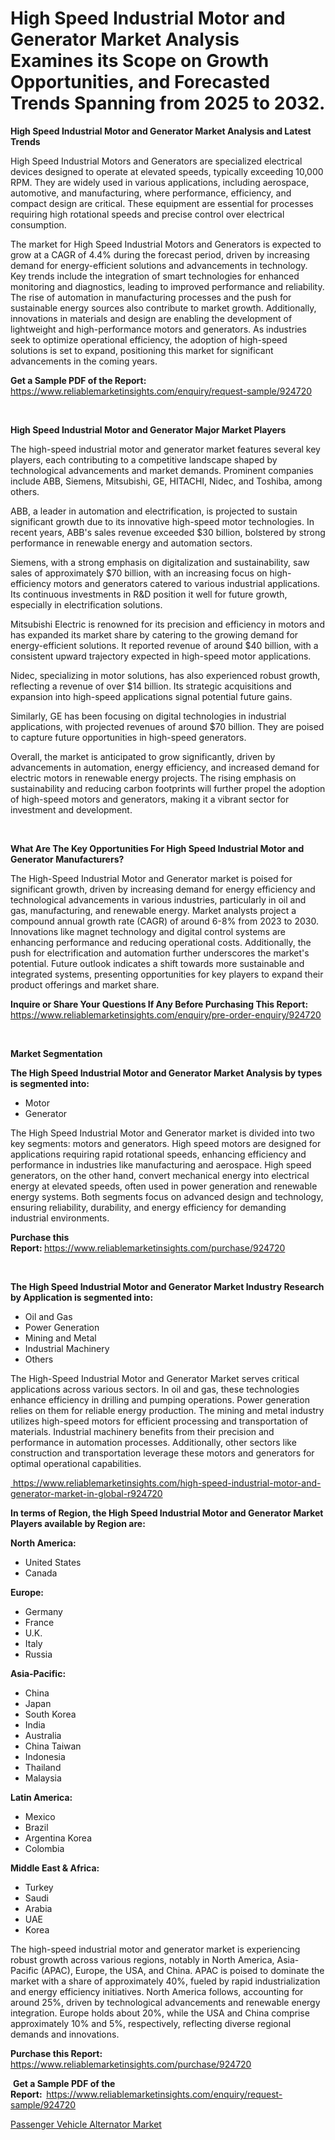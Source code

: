 <p><h1>High Speed Industrial Motor and Generator Market Analysis Examines its Scope on Growth Opportunities, and Forecasted Trends Spanning from 2025 to 2032.</h1></p><p><strong>High Speed Industrial Motor and Generator Market Analysis and Latest Trends</strong></p>
<p><p>High Speed Industrial Motors and Generators are specialized electrical devices designed to operate at elevated speeds, typically exceeding 10,000 RPM. They are widely used in various applications, including aerospace, automotive, and manufacturing, where performance, efficiency, and compact design are critical. These equipment are essential for processes requiring high rotational speeds and precise control over electrical consumption.</p><p>The market for High Speed Industrial Motors and Generators is expected to grow at a CAGR of 4.4% during the forecast period, driven by increasing demand for energy-efficient solutions and advancements in technology. Key trends include the integration of smart technologies for enhanced monitoring and diagnostics, leading to improved performance and reliability. The rise of automation in manufacturing processes and the push for sustainable energy sources also contribute to market growth. Additionally, innovations in materials and design are enabling the development of lightweight and high-performance motors and generators. As industries seek to optimize operational efficiency, the adoption of high-speed solutions is set to expand, positioning this market for significant advancements in the coming years.</p></p>
<p><strong>Get a Sample PDF of the Report:&nbsp;</strong> <a href="https://www.reliablemarketinsights.com/enquiry/request-sample/924720?utm_campaign=2013&utm_medium=2&utm_source=Github&utm_content=ia&utm_term=24032025&utm_id=high-speed-industrial-motor-and-generator">https://www.reliablemarketinsights.com/enquiry/request-sample/924720</a></p>
<p>&nbsp;</p>
<p><strong>High Speed Industrial Motor and Generator Major Market Players</strong></p>
<p><p>The high-speed industrial motor and generator market features several key players, each contributing to a competitive landscape shaped by technological advancements and market demands. Prominent companies include ABB, Siemens, Mitsubishi, GE, HITACHI, Nidec, and Toshiba, among others.</p><p>ABB, a leader in automation and electrification, is projected to sustain significant growth due to its innovative high-speed motor technologies. In recent years, ABB's sales revenue exceeded $30 billion, bolstered by strong performance in renewable energy and automation sectors. </p><p>Siemens, with a strong emphasis on digitalization and sustainability, saw sales of approximately $70 billion, with an increasing focus on high-efficiency motors and generators catered to various industrial applications. Its continuous investments in R&D position it well for future growth, especially in electrification solutions.</p><p>Mitsubishi Electric is renowned for its precision and efficiency in motors and has expanded its market share by catering to the growing demand for energy-efficient solutions. It reported revenue of around $40 billion, with a consistent upward trajectory expected in high-speed motor applications.</p><p>Nidec, specializing in motor solutions, has also experienced robust growth, reflecting a revenue of over $14 billion. Its strategic acquisitions and expansion into high-speed applications signal potential future gains.</p><p>Similarly, GE has been focusing on digital technologies in industrial applications, with projected revenues of around $70 billion. They are poised to capture future opportunities in high-speed generators.</p><p>Overall, the market is anticipated to grow significantly, driven by advancements in automation, energy efficiency, and increased demand for electric motors in renewable energy projects. The rising emphasis on sustainability and reducing carbon footprints will further propel the adoption of high-speed motors and generators, making it a vibrant sector for investment and development.</p></p>
<p>&nbsp;</p>
<p><strong>What Are The Key Opportunities For High Speed Industrial Motor and Generator Manufacturers?</strong></p>
<p><p>The High-Speed Industrial Motor and Generator market is poised for significant growth, driven by increasing demand for energy efficiency and technological advancements in various industries, particularly in oil and gas, manufacturing, and renewable energy. Market analysts project a compound annual growth rate (CAGR) of around 6-8% from 2023 to 2030. Innovations like magnet technology and digital control systems are enhancing performance and reducing operational costs. Additionally, the push for electrification and automation further underscores the market's potential. Future outlook indicates a shift towards more sustainable and integrated systems, presenting opportunities for key players to expand their product offerings and market share.</p></p>
<p><strong>Inquire or Share Your Questions If Any Before Purchasing This Report:</strong> <a href="https://www.reliablemarketinsights.com/enquiry/pre-order-enquiry/924720?utm_campaign=2013&utm_medium=2&utm_source=Github&utm_content=ia&utm_term=24032025&utm_id=high-speed-industrial-motor-and-generator">https://www.reliablemarketinsights.com/enquiry/pre-order-enquiry/924720</a></p>
<p>&nbsp;</p>
<p><strong>Market Segmentation</strong></p>
<p><strong>The High Speed Industrial Motor and Generator Market Analysis by types is segmented into:</strong></p>
<p><ul><li>Motor</li><li>Generator</li></ul></p>
<p><p>The High Speed Industrial Motor and Generator market is divided into two key segments: motors and generators. High speed motors are designed for applications requiring rapid rotational speeds, enhancing efficiency and performance in industries like manufacturing and aerospace. High speed generators, on the other hand, convert mechanical energy into electrical energy at elevated speeds, often used in power generation and renewable energy systems. Both segments focus on advanced design and technology, ensuring reliability, durability, and energy efficiency for demanding industrial environments.</p></p>
<p><strong>Purchase this Report:&nbsp;</strong><a href="https://www.reliablemarketinsights.com/purchase/924720?utm_campaign=2013&utm_medium=2&utm_source=Github&utm_content=ia&utm_term=24032025&utm_id=high-speed-industrial-motor-and-generator">https://www.reliablemarketinsights.com/purchase/924720</a></p>
<p>&nbsp;</p>
<p><strong>The High Speed Industrial Motor and Generator Market Industry Research by Application is segmented into:</strong></p>
<p><ul><li>Oil and Gas</li><li>Power Generation</li><li>Mining and Metal</li><li>Industrial Machinery</li><li>Others</li></ul></p>
<p><p>The High-Speed Industrial Motor and Generator Market serves critical applications across various sectors. In oil and gas, these technologies enhance efficiency in drilling and pumping operations. Power generation relies on them for reliable energy production. The mining and metal industry utilizes high-speed motors for efficient processing and transportation of materials. Industrial machinery benefits from their precision and performance in automation processes. Additionally, other sectors like construction and transportation leverage these motors and generators for optimal operational capabilities.</p></p>
<p><a href="https://www.reliablemarketinsights.com/high-speed-industrial-motor-and-generator-market-in-global-r924720?utm_campaign=2013&utm_medium=2&utm_source=Github&utm_content=ia&utm_term=24032025&utm_id=high-speed-industrial-motor-and-generator">&nbsp;https://www.reliablemarketinsights.com/high-speed-industrial-motor-and-generator-market-in-global-r924720</a></p>
<p><strong>In terms of Region, the High Speed Industrial Motor and Generator Market Players available by Region are:</strong></p>
<p>
    <p> <strong> North America: </strong>
        <ul>
            <li>United States</li>
            <li>Canada</li>
        </ul>
        </p> 
    <p> <strong> Europe: </strong>
        <ul>
            <li>Germany</li>
            <li>France</li>
            <li>U.K.</li>
            <li>Italy</li>
            <li>Russia</li>
        </ul>
        </p> 
    <p> <strong> Asia-Pacific: </strong>
        <ul>
            <li>China</li>
            <li>Japan</li>
            <li>South Korea</li>
            <li>India</li>
            <li>Australia</li>
            <li>China Taiwan</li>
            <li>Indonesia</li>
            <li>Thailand</li>
            <li>Malaysia</li>
        </ul>
        </p> 
    <p> <strong> Latin America: </strong>
        <ul>
            <li>Mexico</li>
            <li>Brazil</li>
            <li>Argentina Korea</li>
            <li>Colombia</li>
        </ul>
        </p> 
    <p> <strong> Middle East & Africa: </strong>
        <ul>
            <li>Turkey</li>
            <li>Saudi</li>
            <li>Arabia</li>
            <li>UAE</li>
            <li>Korea</li>
        </ul>
    </p>
    </p>
<p><p>The high-speed industrial motor and generator market is experiencing robust growth across various regions, notably in North America, Asia-Pacific (APAC), Europe, the USA, and China. APAC is poised to dominate the market with a share of approximately 40%, fueled by rapid industrialization and energy efficiency initiatives. North America follows, accounting for around 25%, driven by technological advancements and renewable energy integration. Europe holds about 20%, while the USA and China comprise approximately 10% and 5%, respectively, reflecting diverse regional demands and innovations.</p></p>
<p><strong>Purchase this Report: </strong><a href="https://www.reliablemarketinsights.com/purchase/924720?utm_campaign=2013&utm_medium=2&utm_source=Github&utm_content=ia&utm_term=24032025&utm_id=high-speed-industrial-motor-and-generator">https://www.reliablemarketinsights.com/purchase/924720</a></p>
<p>&nbsp;<strong>Get a Sample PDF of the Report:&nbsp;&nbsp;</strong><a href="https://www.reliablemarketinsights.com/enquiry/request-sample/924720?utm_campaign=2013&utm_medium=2&utm_source=Github&utm_content=ia&utm_term=24032025&utm_id=high-speed-industrial-motor-and-generator">https://www.reliablemarketinsights.com/enquiry/request-sample/924720</a></p>
<p><strong></strong></p>
<p><p><a href="https://github.com/MariaWashington76/Market-Research-Report-List-2/blob/main/passenger-vehicle-alternator-market.md?utm_campaign=2013&utm_medium=2&utm_source=Github&utm_content=ia&utm_term=24032025&utm_id=high-speed-industrial-motor-and-generator">Passenger Vehicle Alternator Market</a></p></p>